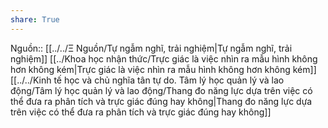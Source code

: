 ```yaml
---
share: True
---
```

Nguồn:: [[../../Ξ Nguồn/Tự ngẫm nghĩ, trải nghiệm|Tự ngẫm nghĩ, trải nghiệm]]
[[../Khoa học nhận thức/Trực giác là việc nhìn ra mẫu hình không hơn không kém|Trực giác là việc nhìn ra mẫu hình không hơn không kém]]
[[../../Kinh tế học và chủ nghĩa tân tự do. Tâm lý học quản lý và lao động/Tâm lý học quản lý và lao động/Thang đo năng lực dựa trên việc có thể đưa ra phân tích và trực giác đúng hay không|Thang đo năng lực dựa trên việc có thể đưa ra phân tích và trực giác đúng hay không]]
